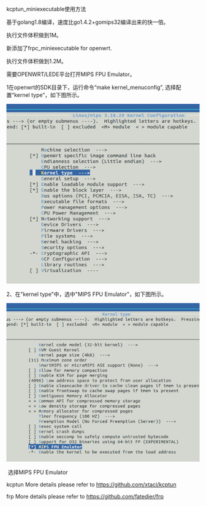 kcptun\_miniexecutable使用方法

基于golang1.8编译，速度比go1.4.2+gomips32编译出来的快一倍。

执行文件体积做到1M。

新添加了frpc_miniexecutable for openwrt.

执行文件体积做到1.2M。

需要OPENWRT/LEDE平台打开MIPS FPU Emulator。

1在openwrt的SDK目录下，运行命令“make kernel\_menuconfig”, 选择配置“kernel
type”，如下图所示。

![IMG\_256](1.png)

2、在"kernel type"中，选中"MIPS FPU Emulator"，如下图所示。

![IMG\_257](2.png)

 选择MIPS FPU Emulator

kcptun More details please refer to <https://github.com/xtaci/kcptun>

frp More details please refer to <https://github.com/fatedier/frp>
